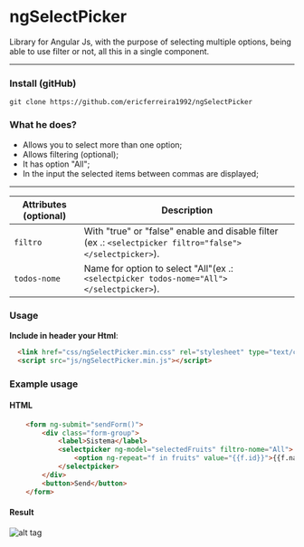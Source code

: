 # ngSelectPicker
Library for Angular Js, with the purpose of selecting multiple options, being able to use filter or not, all this in a single component.

---

### Install (gitHub)
```
git clone https://github.com/ericferreira1992/ngSelectPicker
```
### What he does?
* Allows you to select more than one option;
* Allows filtering (optional);
* It has option "All";
* In the input the selected items between commas are displayed;

---

Attributes (optional)	| Description
---						| ---
`filtro`		        | With "true" or "false" enable and disable filter (ex .: ``` <selectpicker filtro="false"></selectpicker> ```).
`todos-nome`            | Name for option to select "All"(ex .: ``` <selectpicker todos-nome="All"></selectpicker> ```).

### Usage
**Include in header your Html**:
```html
  <link href="css/ngSelectPicker.min.css" rel="stylesheet" type="text/css"/>
  <script src="js/ngSelectPicker.min.js"></script>
```

### Example usage
#### HTML
```html
    <form ng-submit="sendForm()">
        <div class="form-group">
            <label>Sistema</label>
            <selectpicker ng-model="selectedFruits" filtro-nome="All">
                <option ng-repeat="f in fruits" value="{{f.id}}">{{f.name}}</option>
            </selectpicker>
        </div>
        <button>Send</button>
    </form>
```
#### Result
![alt tag](https://s24.postimg.org/h77sja4ud/ng_Select_Picker.gif)
